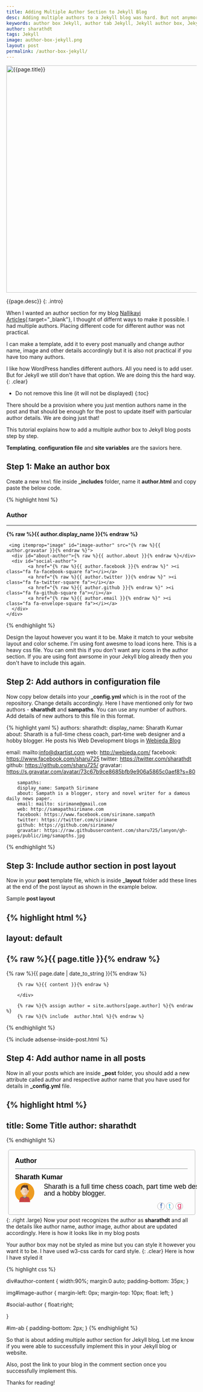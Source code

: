 ```yaml
---
title: Adding Multiple Author Section to Jekyll Blog
desc: Adding multiple authors to a Jekyll blog was hard. But not anymore. Learn how to add an author box to your Jekyll blog with these easy steps. You can also create a nice author section for your Jekyll blog using this method.
keywords: author box Jekyll, author tab Jekyll, Jekyll author box, Jekyll author section
author: sharathdt
tags: Jekyll
image: author-box-jekyll.png
layout: post
permalink: /author-box-jekyll/
---
```


<img width="600"   alt="{{page.title}}" title="{{page.title}}" itemprop="thumbnailUrl" class="left half noborder" src="/thumbs/{{page.image}}">

<i class="fa fa-quote-left fa-3x fa-pull-left fa-border"></i>{{page.desc}}
{: .intro}

When I wanted an author section for my blog [Nallikayi Articles](https://articles.nallikayi.com){:target="_blank"}, I thought of differnt ways to make it possible. I had multiple authors. Placing different code for different author was not practical.

I can make a template, add it to every post manually and change author name, image and other details accordingly but it is also not practical if you have too many authors. 

I like how WordPress handles different authors. All you need is to add user. But for Jekyll we still don't have that option. We are doing this the hard way.
{: .clear}


* Do not remove this line (it will not be displayed) 
{:toc}


There should be a provision where you just mention authors name in the post and that should be enough for the post to update itself with particular author details. We are doing just that!

This tutorial explains how to add a multiple author box to Jekyll blog posts step by step.

**Templating**, **configuration file** and **site variables** are the saviors here.

## Step 1: Make an author box

Create a new ```html``` file inside **_includes** folder, name it **author.html** and copy paste the below code.


{% highlight html %}
<link rel="stylesheet" href="https://maxcdn.bootstrapcdn.com/font-awesome/4.5.0/css/font-awesome.min.css">

<div class="w3-card-2">
  <div id="author-content">
    <h3>Author</h3>
    <hr>
     <div itemprop="author" id="name-author"><strong>{% raw %}{{ author.display_name }}{% endraw %}</strong></div>

     <img itemprop="image" id="image-author" src="{% raw %}{{ author.gravatar }}{% endraw %}">
      <div id="about-author">{% raw %}{{ author.about }}{% endraw %}</div>
      <div id="social-author"> 
            <a href="{% raw %}{{ author.facebook }}{% endraw %}" ><i class="fa fa-facebook-square fa"></i></a>
            <a href="{% raw %}{{ author.twitter }}{% endraw %}" ><i class="fa fa-twitter-square fa"></i></a>
            <a href="{% raw %}{{ author.github }}{% endraw %}" ><i class="fa fa-github-square fa"></i></a>
            <a href="{% raw %}{{ author.email }}{% endraw %}" ><i class="fa fa-envelope-square fa"></i></a>
      </div>
    </div>
</div>
{% endhighlight %}

Design the layout however you want it to be. Make it match to your website layout and color scheme. I'm using font awesme to load icons here. This is a heavy css file. You can omit this if you don't want any icons in the author section. If you are using font awrsome in your Jekyll blog already then you don't have to include this again.

## Step 2: Add authors in configuration file

Now copy below details into your **_config.yml** which is in the root of the repository. Change details accordingly. Here I have mentioned only for two authors - **sharathdt** and **sampaths**. You can use any number of authors. Add details of new authors to this file in this format.

{% highlight yaml %}
authors:
      sharathdt:
        display_name: Sharath Kumar
        about: Sharath is a full-time chess coach, part-time web designer and a hobby blogger. He posts his Web Development blogs in <a href="http://blog.webjeda.com" >Webjeda Blog</a></p>
        email: mailto:info@dxartist.com
        web: http://webjeda.com/
        facebook: https://www.facebook.com/sharu725
        twitter: https://twitter.com/sharathdt
        github: https://github.com/sharu725/
        gravatar: https://s.gravatar.com/avatar/73c67b9ce8685bfb9e906a5865c0aef8?s=80
        
        
        sampaths:
        display_name: Sampath Sirimane
        about: Sampath is a blogger, story and novel writer for a damous daily news paper.
        email: mailto: sirimane@gmail.com
        web: http://samapathsirimane.com
        facebook: https://www.facebook.com/sirimane.sampath
        twitter: https://twitter.com/sirimane
        github: https://github.com/sirimane/
        gravatar: https://raw.githubusercontent.com/sharu725/lanyon/gh-pages/public/img/samapths.jpg        
{% endhighlight %}

## Step 3: Include author section in post layout

Now in your **post** template file, which is inside **_layout** folder add these lines at the end of the post layout as shown in the example below.

 Sample **post layout**
 
{% highlight html %}
---
layout: default
---

<article id="post-page" >
        <h2>{% raw %}{{ page.title }}{% endraw %}</h2>        
        <time datetime="{% raw %}{{ page.date | date_to_xmlschema }}{% endraw %}" class="by-line" >{% raw %}{{ page.date | date_to_string }}{% endraw %}</time>
        <div class="content" >

        {% raw %}{{ content }}{% endraw %}
        
        </div>
    
        {% raw %}{% assign author = site.authors[page.author] %}{% endraw %}
        {% raw %}{% include  author.html %}{% endraw %}
        
        
</article>
 {% endhighlight %}


{% include adsense-inside-post.html %}


## Step 4: Add author name in all posts
Now in all your posts which are inside **_post** folder, you should add a new attribute called author and respective author name that you have used for details in **_config.yml** file.

{% highlight html %}
---
title: Some Title
author: sharathdt
---
{% endhighlight %}

<svg xmlns="http://www.w3.org/2000/svg" width="573" height="204" viewBox="0 0 573 204"><style>.a{font-family:'Helvetica';font-size:20;}.b{fill:#C74244;}.c{fill:#E9C0A7;}.d{fill:#F2D8BC;}.e{fill:none;stroke-width:0.5;stroke:#58595B;}</style><text transform="matrix(1 0 0 1 26.1904 42.8574)" style="font-family:'Helvetica';font-size:20;font-weight:bold">  Author</text><line x1="17.5" y1="63.5" x2="602.4" y2="64.3" fill="none"/><line x1="26.2" y1="60.3" x2="545.9" y2="60.3" style="fill:none;stroke-width:0.8;stroke:#58595B"/><text transform="matrix(1 0 0 1 26.1904 92.0635)" style="font-weight:600" class="a">  Sharath Kumar</text><circle cx="55.1" cy="131.7" r="28.9" fill="#F5A11D"/><path d="M84 131.7c0-16-12.9-28.9-28.9-28.9v57.8C71.1 160.7 84 147.7 84 131.7z" fill="#ED9B21"/><defs><circle cx="55.1" cy="131.7" r="28.9"/></defs><g clip-path="url(#SVGID_2_)"><rect x="51" y="139" width="8.5" height="9.3" fill="#D9A88C"/><path d="M59.4 144h1.4c2.7 0.7 5.6 1.2 7.6 3.5 1.2 1.4 3.3 13.2 3.3 13.2h-5.1H55.2v-10.8 -2.6C57.5 147.3 59.4 145.8 59.4 144z" class="b"/><path d="M50.9 144h-1.4c-2.7 0.7-5.6 1.2-7.6 3.5 -1.2 1.4-3.3 13.2-3.3 13.2h5.1 11.5v-10.8 -2.6C52.8 147.3 50.9 145.8 50.9 144z" class="b"/><path d="M55.2 112.5c4.1 0 10.6 2.3 10.6 13.3 0 6.3-2.1 10.5-3 11.6 -0.8 1.1-5.5 3.3-7.7 3.3C55.2 129.6 55.2 112.5 55.2 112.5z" class="c"/><path d="M67.9 128.4c0.2-1.7-0.7-3.3-1.9-3.5 -1.2-0.2-2.3 1.1-2.5 2.9 -0.2 1.8 0.7 3.3 1.9 3.5C66.6 131.4 67.7 130.1 67.9 128.4z" class="c"/><path d="M55.2 112.5c-4.1 0-10.6 2.3-10.6 13.3 0 6.3 2.1 10.5 3 11.6 0.8 1.1 5.5 3.3 7.7 3.3C55.2 129.6 55.2 112.5 55.2 112.5z" class="d"/><path d="M42.6 128.4c-0.2-1.7 0.7-3.3 1.9-3.5 1.2-0.2 2.3 1.1 2.5 2.9 0.2 1.8-0.7 3.3-1.9 3.5C43.9 131.4 42.7 130.1 42.6 128.4z" class="d"/><path d="M55.2 136.5c1.9 0 3.5-0.6 3.5-1.4h-6.9C51.7 135.9 53.3 136.5 55.2 136.5z" fill="#FFF"/><path d="M63.8 126.6c0.4-1.1 1.3-1.9 2.2-1.7 0 0 0 0 0 0 0.4-1.3 0.6-2.8 0-4.5 -3.1-8.7 0.4-10.3 0.4-10.3s-3.4-0.2-6 2c1.8-2.8 2.6-3.5 2.6-3.5s-3.8-0.8-7.9 3.4c0.9-2.3 2-3.4 2-3.4s-8.5 0.1-11.6 6.2c-1.8 3.5-1.9 7.3-1.5 10.2 0.1 0 0.2-0.1 0.3-0.1 0.4-0.1 0.8 0.1 1.1 0.3 0-1.3 0-2.5 0-2.7 1.6-0.7 3.4-1.6 3.3-5.3 3.8 0 5.9 0 5.9 0h6.1c0 0-0.3 4.1 3 5.1C63.8 124 63.8 125.5 63.8 126.6z" fill="#563929"/><path d="M55.2 148.4c3.1 0 5.7-2 5.7-4.4h-1.5c0 1.8-1.9 3.3-4.2 3.3 -2.3 0-4.2-1.5-4.2-3.3h-1.5C49.5 146.4 52 148.4 55.2 148.4z" fill="#0F958D"/></g><text transform="matrix(1 0 0 1 112.6982 120.6353)"><tspan class="a">  Sharath is a full time chess coach, part time web designer </tspan><tspan x="0" y="20.4" class="a">  and a hobby blogger.</tspan></text><text transform="matrix(1 0 0 1 462.8564 179.8418)"><tspan style="fill:#3058A8;font-size:20">  f     </tspan><tspan x="25.7" style="fill:#1FBDE2;font-size:20">  t     </tspan><tspan y="-2" x="52.1" style="fill:#E02058;font-size:20">  g</tspan></text><circle cx="465.9" cy="173" r="10.9" class="e"/><circle cx="492.2" cy="173" r="10.9" class="e"/><circle cx="520.4" cy="173" r="10.9" class="e"/><path d="M568.3 194.4c0 2.2-1.6 4-3.6 4H9.9c-2 0-3.6-1.8-3.6-4V8c0-2.2 1.6-4 3.6-4H564.7c2 0 3.6 1.8 3.6 4V194.4z" class="e"/></svg>{: .right .large}
Now your post recognizes the author as **sharathdt** and all the details like author name, author image, author about are updated accordingly. Here is how it looks like in my blog posts

Your author box may not be styled as mine but you can style it however you want it to be. I have used w3-css cards for card style.
{: .clear}
Here is how I have styled it

{% highlight css %}
<link rel="stylesheet" href="http://www.w3schools.com/lib/w3.css">

div#author-content {
    width:90%;
    margin:0 auto;
    padding-bottom: 35px;
}

img#image-author {
    margin-left: 0px;
    margin-top: 10px;
    float: left;
}

#social-author {
    float:right;    

}

#im-ab {
    padding-bottom: 2px;
}
{% endhighlight %}

So that is about adding multiple author section for Jekyll blog. Let me know if you were able to successfully implement this in your Jekyll blog or website. 

Also, post the link to your blog in the comment section once you successfully implement this. 

Thanks for reading!
